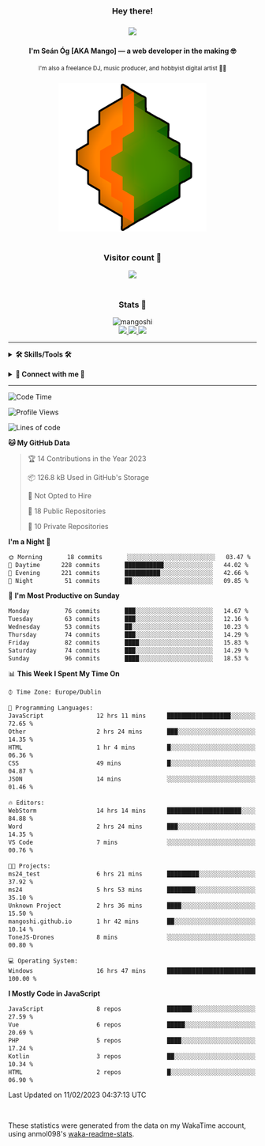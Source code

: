 
<div align="center"> 
	<h3>
		Hey there! 
	</h3>
	<h3 align="center">
		<img src="https://meritt-gifs.s3-us-west-1.amazonaws.com/nerd-life/mario-star.gif" width="32px">
	</h3>
	<h4 align="center">
		I'm Seán Óg [AKA Mango] — a web developer in the making 🤓
	</h4>
	<sup>I'm also a freelance DJ, music producer, and hobbyist digital artist 🎵🎨</sup>
</div>

<br>

<div align="center">
	<img src="img/hexmango.png">
</div>

<br>

<div align="center">
	<h3>Visitor count 👀</h3>
	<img src="https://profile-counter.glitch.me/mangoshi/count.svg">
</div>

<br>

<div align="center">
	<h3>Stats 📃</h3>
	<img src="https://github-readme-streak-stats.herokuapp.com/?user=mangoshi&theme=dark" alt="mangoshi"/>
	<br>
	<a href="https://github.com/anuraghazra/github-readme-stats">
		<img src="https://github-readme-stats.vercel.app/api?username=mangoshi&show_icons=true&theme=dark&border_radius=1rem">
		<img src="https://github-readme-stats.vercel.app/api/wakatime?username=Mangoshi&theme=dark&border_radius=1rem">
		<img width="500" src="https://github-readme-stats.vercel.app/api/top-langs/?username=mangoshi&theme=dark&border_radius=1rem&layout=compact&exclude_repo=FunkyShapeGenerator&langs_count=8"/>
	</a>
</div>

<hr>

<details>
	<summary>
		<b>🛠 Skills/Tools 🛠</b>
	</summary>
	<br>
	<h5>Languages / Frameworks</h5>
	<table style="user-select:none;">
		<tr>
			<td align="center">
			HTML<br>
			<img src="https://cdn1.iconfinder.com/data/icons/logotypes/32/badge-html-5-512.png" alt="html5" width="40" height="40"/>
			</td>
			<td align="center">
			CSS
			<br>
			<img src="https://cdn1.iconfinder.com/data/icons/logotypes/32/badge-css-3-512.png" alt="css3" width="40" height="40"/>
			</td>
			<td align="center">
			JavaScript
			<br>
			<img src="https://raw.githubusercontent.com/devicons/devicon/master/icons/javascript/javascript-original.svg" alt="javascript" width="40" height="40"/>
			<td align="center">
			P5.js
			<br>
			<img src="https://blindedcyclops.neocities.org/p5js-icons/p5-sq-reverse-filled.png" alt="javascript" width="40" height="40"/>
			</td>
			<td align="center">
			Java
			<br>
			<img src="https://cdn.icon-icons.com/icons2/1381/PNG/512/java_93883.png" alt="java" width="40" height="40"/>
			</td>
			<td align="center">
			PHP
			<br>
			<img src="https://upload.wikimedia.org/wikipedia/commons/thumb/3/31/Webysther_20160423_-_Elephpant.svg/350px-Webysther_20160423_-_Elephpant.svg.png" alt="php" width="50" height="40"/>
			</td>
			<td align="center">
			MySQL
			<br>
			<img src="https://cdn.icon-icons.com/icons2/1381/PNG/512/mysqlworkbench_93532.png" alt="mysql" width="40" height="40"/>
			</td>
			<td align="center">
			Bootstrap
			<br>
			<img src="https://upload.wikimedia.org/wikipedia/commons/thumb/b/b2/Bootstrap_logo.svg/1280px-Bootstrap_logo.svg.png" alt="bootstrap" width="40" height="40"/>
			</td>
		</tr>
	</table>
	<h5>Editors / IDEs</h5>
	<table>
		<tr>
			<td align="center">VSCodium<br>
			<img src="https://raw.githubusercontent.com/VSCodium/vscodium/master/src/resources/linux/code.png" width="40" height="40"/>
			</td>
			<td align="center">IntelliJ<br>
			<img src="https://upload.wikimedia.org/wikipedia/commons/thumb/9/9c/IntelliJ_IDEA_Icon.svg/512px-IntelliJ_IDEA_Icon.svg.png" width="40" height="40"/>
			</td>
			<td align="center">WebStorm<br>
			<img src="https://upload.wikimedia.org/wikipedia/commons/thumb/7/71/WebStorm_Icon.png/600px-WebStorm_Icon.png" width="40" height="40"/>
			</td>
			<td align="center">PhpStorm<br>
			<img src="https://upload.wikimedia.org/wikipedia/commons/thumb/c/c9/PhpStorm_Icon.svg/512px-PhpStorm_Icon.svg.png" width="40" height="40"/>
			</td>
		</tr>
	</table>
	<h5>Non-programming Tools</h5>
	<table>
		<tr>
			<td align="center">
			Photoshop
			<br>
			<img src="https://cdn4.iconfinder.com/data/icons/logos-and-brands/512/23_Photoshop_Adobe_logo_logos-512.png" alt="photoshop" width="40" height="40"/>
			</td>
			<td align="center">
			Illustrator
			<br>
			<img src="https://cdn4.iconfinder.com/data/icons/logos-and-brands/512/11_Illustrator_Adobe_Ai_logo_logos-512.png" alt="illustrator" width="40" height="40"/> </td>
			<td align="center">
			Premiere Pro
			<br>
			<img src="https://cdn4.iconfinder.com/data/icons/logos-and-brands/512/8_Premier_Pro_Adobe_logo_logos-512.png" alt="premiere" width="40" height="40"/>
			</td>
			<td align="center">
			Audition
			<br>
			<img src="https://cdn4.iconfinder.com/data/icons/logos-and-brands/512/18_Audition_Adobe_logo_logos-512.png" alt="audition" width="40" height="40"/> 
			</td>
			<td align="center">
			Ableton Live
			<br>
			<img src="https://icon-library.com/images/ableton-live-9-icon/ableton-live-9-icon-12.jpg" alt="ableton" width="40" height="40"/> 
			</td>
			<td align="center">
			Bitwig Studio
			<br>
			<img src="https://icons.iconarchive.com/icons/papirus-team/papirus-apps/512/bitwig-studio-icon.png" alt="bitwig" width="40" height="40"/> 
			</td>
		</tr>
	</table>
</details>

<br>

<details>
	<summary>
		<b>🔗 Connect with me 🔗</b>
	</summary>
	<br>
	<table>
		<tr>
			<td align="center">
			LinkedIn<br>
			<a href="https://www.linkedin.com/in/sean-og-durack-monks/" target="blank">
			<img src="https://cdn1.iconfinder.com/data/icons/logotypes/32/square-linkedin-512.png" alt="linkedin" width="40" height="40"/>
			</a>
			</td>
			<td align="center">
			Codepen
			<br>
			<a href="https://codepen.io/mangoshi" target="blank">
			<img src="https://cdn3.iconfinder.com/data/icons/social-rounded-2/72/Codepen-512.png" alt="codepen" width="40" height="40"/>
			</a>
			</td>
			<td align="center">
			DEV
			<br>
			<a href="https://dev.to/mangoshi" target="blank">
			<img src="https://d2fltix0v2e0sb.cloudfront.net/dev-rainbow.svg" alt="dev" width="40" height="40"/>
			</a>
			</td>
			<td align="center">
			SoundCloud
			<br>
			<a href="https://soundcloud.com/mangoshi/tracks" target="blank">
			<img src="https://i1.sndcdn.com/artworks-000042378521-3r4zet-t500x500.jpg" alt="dev" width="40" height="40"/>
			</a>
			</td>
		</tr>
	</table>
</details>

<hr>

<!--START_SECTION:waka-->
![Code Time](http://img.shields.io/badge/Code%20Time-836%20hrs%2041%20mins-blue)

![Profile Views](http://img.shields.io/badge/Profile%20Views-1-blue)

![Lines of code](https://img.shields.io/badge/From%20Hello%20World%20I%27ve%20Written-313%20Thousand%20lines%20of%20code-blue)

**🐱 My GitHub Data** 

> 🏆 14 Contributions in the Year 2023
 > 
> 📦 126.8 kB Used in GitHub's Storage 
 > 
> 🚫 Not Opted to Hire
 > 
> 📜 18 Public Repositories 
 > 
> 🔑 10 Private Repositories  
 > 
**I'm a Night 🦉** 

```text
🌞 Morning       18 commits       ░░░░░░░░░░░░░░░░░░░░░░░░░   03.47 % 
🌆 Daytime      228 commits       ███████████░░░░░░░░░░░░░░   44.02 % 
🌃 Evening      221 commits       ██████████░░░░░░░░░░░░░░░   42.66 % 
🌙 Night         51 commits       ██░░░░░░░░░░░░░░░░░░░░░░░   09.85 % 

```
📅 **I'm Most Productive on Sunday** 

```text
Monday          76 commits       ███░░░░░░░░░░░░░░░░░░░░░░   14.67 % 
Tuesday         63 commits       ███░░░░░░░░░░░░░░░░░░░░░░   12.16 % 
Wednesday       53 commits       ██░░░░░░░░░░░░░░░░░░░░░░░   10.23 % 
Thursday        74 commits       ███░░░░░░░░░░░░░░░░░░░░░░   14.29 % 
Friday          82 commits       ████░░░░░░░░░░░░░░░░░░░░░   15.83 % 
Saturday        74 commits       ███░░░░░░░░░░░░░░░░░░░░░░   14.29 % 
Sunday          96 commits       ████░░░░░░░░░░░░░░░░░░░░░   18.53 % 

```


📊 **This Week I Spent My Time On** 

```text
⌚︎ Time Zone: Europe/Dublin

💬 Programming Languages: 
JavaScript               12 hrs 11 mins      ██████████████████░░░░░░░   72.65 % 
Other                    2 hrs 24 mins       ███░░░░░░░░░░░░░░░░░░░░░░   14.35 % 
HTML                     1 hr 4 mins         █░░░░░░░░░░░░░░░░░░░░░░░░   06.36 % 
CSS                      49 mins             █░░░░░░░░░░░░░░░░░░░░░░░░   04.87 % 
JSON                     14 mins             ░░░░░░░░░░░░░░░░░░░░░░░░░   01.46 % 

🔥 Editors: 
WebStorm                 14 hrs 14 mins      █████████████████████░░░░   84.88 % 
Word                     2 hrs 24 mins       ███░░░░░░░░░░░░░░░░░░░░░░   14.35 % 
VS Code                  7 mins              ░░░░░░░░░░░░░░░░░░░░░░░░░   00.76 % 

🐱‍💻 Projects: 
ms24_test                6 hrs 21 mins       █████████░░░░░░░░░░░░░░░░   37.92 % 
ms24                     5 hrs 53 mins       ████████░░░░░░░░░░░░░░░░░   35.10 % 
Unknown Project          2 hrs 36 mins       ████░░░░░░░░░░░░░░░░░░░░░   15.50 % 
mangoshi.github.io       1 hr 42 mins        ██░░░░░░░░░░░░░░░░░░░░░░░   10.14 % 
ToneJS-Drones            8 mins              ░░░░░░░░░░░░░░░░░░░░░░░░░   00.80 % 

💻 Operating System: 
Windows                  16 hrs 47 mins      █████████████████████████   100.00 % 

```

**I Mostly Code in JavaScript** 

```text
JavaScript               8 repos             ███████░░░░░░░░░░░░░░░░░░   27.59 % 
Vue                      6 repos             █████░░░░░░░░░░░░░░░░░░░░   20.69 % 
PHP                      5 repos             ████░░░░░░░░░░░░░░░░░░░░░   17.24 % 
Kotlin                   3 repos             ██░░░░░░░░░░░░░░░░░░░░░░░   10.34 % 
HTML                     2 repos             █░░░░░░░░░░░░░░░░░░░░░░░░   06.90 % 

```



 Last Updated on 11/02/2023 04:37:13 UTC
<!--END_SECTION:waka-->

<br>

These statistics were generated from the data on my WakaTime account, using anmol098's [waka-readme-stats](https://github.com/anmol098/waka-readme-stats).

